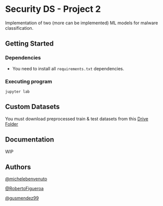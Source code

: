 # Security DS - Project 2

Implementation of two (more can be implemented) ML models for malware classification.

## Getting Started

### Dependencies

* You need to install all `requirements.txt` dependencies.


### Executing program


```
jupyter lab
```

## Custom Datasets

You must download preprocessed train & test datasets from this [Drive Folder](https://drive.google.com/drive/folders/1cHKVBHzZZmwsFB1SLTyRhJrNwmFwpspD?usp=sharing)

## Documentation

WIP

## Authors

[@michelebenvenuto](https://github.com/michelebenvenuto)

[@RobertoFigueroa](https://github.com/RobertoFigueroa)

[@gusmendez99](https://github.com/gusmendez99)
